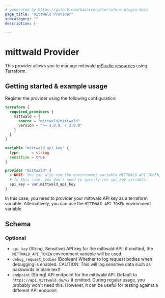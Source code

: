 ```yaml
---
# generated by https://github.com/hashicorp/terraform-plugin-docs
page_title: "mittwald Provider"
subcategory: ""
description: |-
  
---
```


# mittwald Provider

This provider allows you to manage mittwald [mStudio resources](https://studio.mittwald.de) using Terraform.

## Getting started & example usage

Register the provider using the following configuration:

```terraform
terraform {
  required_providers {
    mittwald = {
      source = "mittwald/mittwald"
      version = ">= 1.0.0, < 2.0.0"
    }
  }
}

variable "mittwald_api_key" {
  type      = string
  sensitive = true
}

provider "mittwald" {
  # NOTE: You can also use the environment variable MITTWALD_API_TOKEN, instead.
  # In this case, you don't need to specify the api_key variable.
  api_key = var.mittwald_api_key
}
```

In this case, you need to provider your mittwald API key as a terraform variable. Alternatively, you can use the `MITTWALD_API_TOKEN` environment variable.

<!-- schema generated by tfplugindocs -->
## Schema

### Optional

- `api_key` (String, Sensitive) API key for the mittwald API; if omitted, the `MITTWALD_API_TOKEN` environment variable will be used.
- `debug_request_bodies` (Boolean) Whether to log request bodies when debugging is enabled. CAUTION: This will log sensitive data such as passwords in plain text!
- `endpoint` (String) API endpoint for the mittwald API. Default to `https://api.mittwald.de/v2` if omitted. During regular usage, you probably won't need this. However, it can be useful for testing against a different API endpoint.
